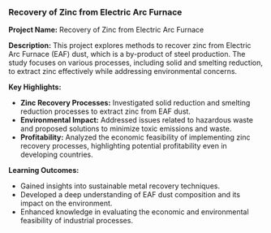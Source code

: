 ### Recovery of Zinc from Electric Arc Furnace

**Project Name:** Recovery of Zinc from Electric Arc Furnace

**Description:**
This project explores methods to recover zinc from Electric Arc Furnace (EAF) dust, which is a by-product of steel production. The study focuses on various processes, including solid and smelting reduction, to extract zinc effectively while addressing environmental concerns.

**Key Highlights:**
- **Zinc Recovery Processes:** Investigated solid reduction and smelting reduction processes to extract zinc from EAF dust.
- **Environmental Impact:** Addressed issues related to hazardous waste and proposed solutions to minimize toxic emissions and waste.
- **Profitability:** Analyzed the economic feasibility of implementing zinc recovery processes, highlighting potential profitability even in developing countries.

**Learning Outcomes:**
- Gained insights into sustainable metal recovery techniques.
- Developed a deep understanding of EAF dust composition and its impact on the environment.
- Enhanced knowledge in evaluating the economic and environmental feasibility of industrial processes.
